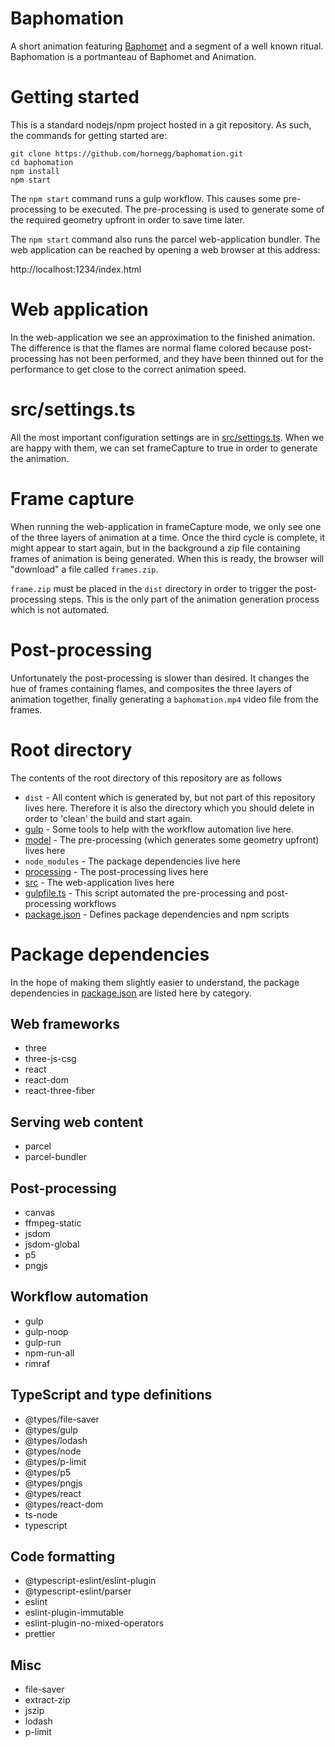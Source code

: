 # Baphomation

A short animation featuring [Baphomet](https://en.wikipedia.org/wiki/Baphomet) and a segment of a well known ritual.  Baphomation is a portmanteau of Baphomet and Animation.

# Getting started

This is a standard nodejs/npm project hosted in a git repository.  As such, the commands for getting started are:

```
git clone https://github.com/hornegg/baphomation.git
cd baphomation
npm install
npm start
```

The `npm start` command runs a gulp workflow.  This causes some pre-processing to be executed.  The pre-processing is used to generate some of the required geometry upfront in order to save time later.

The `npm start` command also runs the parcel web-application bundler.  The web application can be reached by opening a web browser at this address:

http://localhost:1234/index.html

# Web application

In the web-application we see an approximation to the finished animation.  The difference is that the flames are normal flame colored because post-processing has not been performed, and they have been thinned out for the performance to get close to the correct animation speed.

# src/settings.ts

All the most important configuration settings are in [src/settings.ts](src/settings.ts).  When we are happy with them, we can set frameCapture to true in order to generate the animation.

# Frame capture

When running the web-application in frameCapture mode, we only see one of the three layers of animation at a time.  Once the third cycle is complete, it might appear to start again, but in the background a zip file containing frames of animation is being generated.  When this is ready, the browser will "download" a file called `frames.zip`.

`frame.zip` must be placed in the `dist` directory in order to trigger the post-processing steps.  This is the only part of the animation generation process which is not automated.

# Post-processing

Unfortunately the post-processing is slower than desired.  It changes the hue of frames containing flames, and composites the three layers of animation together, finally generating a `baphomation.mp4` video file from the frames.

# Root directory

The contents of the root directory of this repository are as follows

* `dist` - All content which is generated by, but not part of this repository lives here.  Therefore it is also the directory which you should delete in order to 'clean' the build and start again.
* [gulp](./gulp) - Some tools to help with the workflow automation live here.
* [model](./model) - The pre-processing (which generates some geometry upfront) lives here
* `node_modules` - The package dependencies live here
* [processing](./processing) - The post-processing lives here
* [src](./src) - The web-application lives here
* [gulpfile.ts](./gulpfile.ts) - This script automated the pre-processing and post-processing workflows
* [package.json](./package.json) - Defines package dependencies and npm scripts

# Package dependencies

In the hope of making them slightly easier to understand, the package dependencies in [package.json](./package.json) are listed here by category.

## Web frameworks

* three
* three-js-csg 
* react
* react-dom
* react-three-fiber

## Serving web content

* parcel
* parcel-bundler

## Post-processing

* canvas
* ffmpeg-static
* jsdom
* jsdom-global
* p5
* pngjs
 
## Workflow automation

* gulp
* gulp-noop
* gulp-run
* npm-run-all
* rimraf

## TypeScript and type definitions

* @types/file-saver
* @types/gulp
* @types/lodash
* @types/node
* @types/p-limit
* @types/p5
* @types/pngjs
* @types/react
* @types/react-dom
* ts-node
* typescript

## Code formatting

* @typescript-eslint/eslint-plugin
* @typescript-eslint/parser
* eslint
* eslint-plugin-immutable
* eslint-plugin-no-mixed-operators
* prettier

## Misc

* file-saver
* extract-zip
* jszip
* lodash
* p-limit

